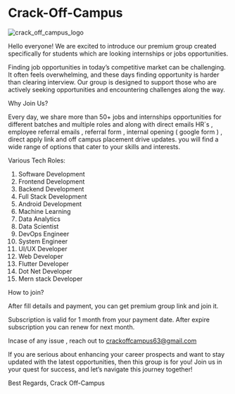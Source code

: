 # Crack-Off-Campus

![crack_off_campus_logo](https://github.com/user-attachments/assets/19bb9523-1678-41ab-b15b-7229bd69f5c7)

Hello everyone! We are excited to introduce our premium group created specifically for students which are looking internships or jobs opportunities.

Finding job opportunities in today’s competitive market can be challenging. It often feels overwhelming, and these days finding opportunity is harder than clearing interview. Our group is designed to support those who are actively seeking opportunities and encountering challenges along the way.

Why Join Us?

Every day, we share more than 50+ jobs and internships opportunities for different batches and multiple roles and along with direct emails HR`s , employee referral emails , referral form , internal opening ( google form ) , direct apply link and off campus placement drive updates. you will find a wide range of options that cater to your skills and interests.


Various Tech Roles:
1) Software Development
2) Frontend Development
3) Backend Development
4) Full Stack Development
5) Android Development
6) Machine Learning
7) Data Analytics
8) Data Scientist
9) DevOps Engineer
10) System Engineer
11) UI/UX Developer
12) Web Developer
13) Flutter Developer
14) Dot Net Developer
15) Mern stack Developer



How to join?

After fill details and payment, you can get premium group link and join it.

Subscription is valid for 1 month from your payment date. After expire subscription you can renew for next month.

Incase of any issue , reach out to crackoffcampus63@gmail.com

If you are serious about enhancing your career prospects and want to stay updated with the latest opportunities, then this group is for you! Join us in your quest for success, and let’s navigate this journey together!

Best Regards,
Crack Off-Campus
